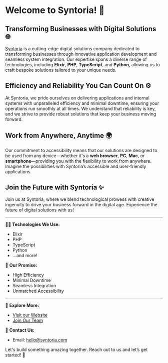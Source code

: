 # Welcome to Syntoria! 🚀

## Transforming Businesses with Digital Solutions 🌐

[Syntoria](https://syntoria.com) is a cutting-edge digital solutions company dedicated to transforming businesses through innovative application development and seamless system integration. Our expertise spans a diverse range of technologies, including **Elixir**, **PHP**, **TypeScript**, and **Python**, allowing us to craft bespoke solutions tailored to your unique needs.

## Efficiency and Reliability You Can Count On ⚙️

At Syntoria, we pride ourselves on delivering applications and internal systems with unparalleled efficiency and minimal downtime, ensuring your operations run smoothly at all times. We understand that reliability is key, and we strive to provide robust solutions that keep your business moving forward.

## Work from Anywhere, Anytime 🌍

Our commitment to accessibility means that our solutions are designed to be used from any device—whether it's a **web browser**, **PC**, **Mac**, or **smartphone**—providing you with the flexibility to work from anywhere. Imagine the possibilities with Syntoria’s accessible and user-friendly applications.

## Join the Future with Syntoria ✨

Join us at Syntoria, where we blend technological prowess with creative ingenuity to drive your business forward in the digital age. Experience the future of digital solutions with us!

---

👨‍💻 **Technologies We Use:**
- Elixir
- PHP
- TypeScript
- Python
- ...and more!

🌟 **Our Promise:**
- High Efficiency
- Minimal Downtime
- Seamless Integration
- Unmatched Accessibility

---

🔗 **Explore More:**
- [Visit our Website](https://syntoria.com)
- [Join Our Team](https://jobs.syntoria.com)

📧 **Contact Us:**
- Email: [hello@syntoria.com](mailto:hello@syntoria.com)

Let's build something amazing together. Reach out to us and let’s get started! 🚀
